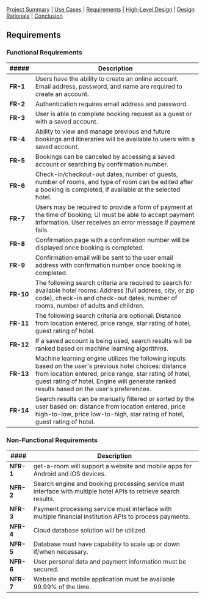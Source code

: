 [Project Summary](index.md) | [Use Cases](use_cases.md) | [Requirements](requirements.md) | [High-Level Design](high_level_design.md) | [Design Rationale](design_rationale.md) | [Conclusion](conclusion.md)

## Requirements

### Functional Requirements

| **#####** | **Description** |
|---|---|
| **FR-1** | Users have the ability to create an online account. Email address, password, and name are required to create an account. |
| **FR-2** | Authentication requires email address and password. |
| **FR-3** | User is able to complete booking request as a guest or with a saved account. |
| **FR-4** | Ability to view and manage previous and future bookings and itineraries will be available to users with a saved account. |
| **FR-5** | Bookings can be canceled by accessing a saved account or searching by confirmation number. |
| **FR-6** | Check-in/checkout-out dates, number of guests, number of rooms, and type of room can be edited after a booking is completed, if available at the selected hotel. |
| **FR-7** | Users may be required to provide a form of payment at the time of booking; UI must be able to accept payment information. User receives an error message if payment fails. |
| **FR-8** | Confirmation page with a confirmation number will be displayed once booking is completed. |
| **FR-9** | Confirmation email will be sent to the user email address with confirmation number once booking is completed. |
| **FR-10** | The following search criteria are required to search for available hotel rooms: Address (full address, city, or zip code), check-in and check-out dates, number of rooms, number of adults and children. |
| **FR-11** | The following search criteria are optional: Distance from location entered, price range, star rating of hotel, guest rating of hotel. |
| **FR-12** | If a saved account is being used, search results will be ranked based on machine learning algorithms. |
| **FR-13** | Machine learning engine utilizes the following inputs based on the user's previous hotel choices: distance from location entered, price range, star rating of hotel, guest rating of hotel. Engine will generate ranked results based on the user's preferences. |
| **FR-14** | Search results can be manually filtered or sorted by the user based on: distance from location entered, price high-to-low, price low-to-high, star rating of hotel, guest rating of hotel. |

### Non-Functional Requirements

| **####** | **Description** |
|---|---|
| **NFR-1** | get-a-room will support a website and mobile apps for Android and iOS devices. |
| **NFR-2** | Search engine and booking processing service must interface with multiple hotel APIs to retrieve search results. |
| **NFR-3** | Payment processing service must interface with multiple financial institution APIs to process payments. |
| **NFR-4** | Cloud database solution will be utilized. |
| **NFR-5** | Database must have capability to scale up or down if/when necessary. |
| **NFR-6** | User personal data and payment information must be secured. |
| **NFR-7** | Website and mobile application must be available 99.99% of the time. |

